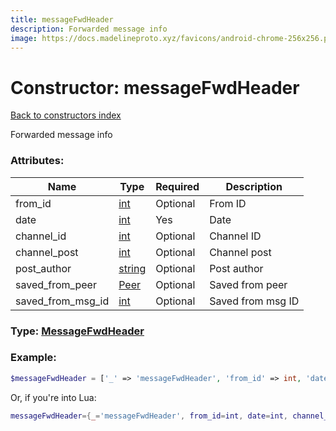 ```yaml
---
title: messageFwdHeader
description: Forwarded message info
image: https://docs.madelineproto.xyz/favicons/android-chrome-256x256.png
---
```

# Constructor: messageFwdHeader  
[Back to constructors index](index.md)



Forwarded message info

### Attributes:

| Name     |    Type       | Required | Description |
|----------|---------------|----------|-------------|
|from\_id|[int](../types/int.md) | Optional|From ID|
|date|[int](../types/int.md) | Yes|Date|
|channel\_id|[int](../types/int.md) | Optional|Channel ID|
|channel\_post|[int](../types/int.md) | Optional|Channel post|
|post\_author|[string](../types/string.md) | Optional|Post author|
|saved\_from\_peer|[Peer](../types/Peer.md) | Optional|Saved from peer|
|saved\_from\_msg\_id|[int](../types/int.md) | Optional|Saved from msg ID|



### Type: [MessageFwdHeader](../types/MessageFwdHeader.md)


### Example:

```php
$messageFwdHeader = ['_' => 'messageFwdHeader', 'from_id' => int, 'date' => int, 'channel_id' => int, 'channel_post' => int, 'post_author' => 'string', 'saved_from_peer' => Peer, 'saved_from_msg_id' => int];
```  


Or, if you're into Lua:

```lua
messageFwdHeader={_='messageFwdHeader', from_id=int, date=int, channel_id=int, channel_post=int, post_author='string', saved_from_peer=Peer, saved_from_msg_id=int}

```


